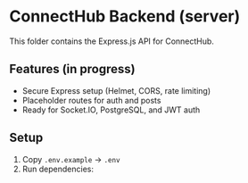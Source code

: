 # ConnectHub Backend (server)

This folder contains the Express.js API for ConnectHub.

## Features (in progress)
- Secure Express setup (Helmet, CORS, rate limiting)
- Placeholder routes for auth and posts
- Ready for Socket.IO, PostgreSQL, and JWT auth

## Setup
1. Copy `.env.example` → `.env`
2. Run dependencies:
